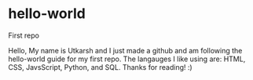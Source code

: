 # hello-world
First repo

Hello, 
My name is Utkarsh and I just made a github and am following the hello-world guide for my first repo. The langauges I like using are:
HTML, CSS, JavsScript, Python, and SQL. Thanks for reading! :)
